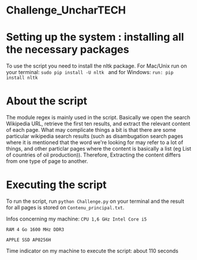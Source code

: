 # Challenge_UncharTECH
# Setting up the system : installing all the necessary packages
To use the script you need to install the nltk package. 
For Mac/Unix run on your terminal: 
```sudo pip install -U nltk ```
and for Windows: ``` run: pip install nltk ```

# About the script

The module regex is mainly used in the script. Basically we open the search Wikipedia URL, retrieve the first ten results, and extract the relevant content of each page. What may complicate things a bit is that there are some particular wikipedia search results (such as disambugation search pages where it is mentioned that the word we're looking for may refer to a lot of things, and other particlar pages where the content is basically a list (eg List of countries of oil production)). Therefore, Extracting the content differs from one type of page to another.

# Executing the script

To run the script, run ``` python Challenge.py ``` on your terminal and the result for all pages is stored on ```Contenu_principal.txt```. 

Infos concerning my machine: 
```CPU 1,6 GHz Intel Core i5```

```RAM 4 Go 1600 MHz DDR3```

```APPLE SSD AP0256H```

Time indicator on my machine to execute the script: about 110 seconds

